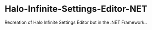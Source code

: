 # Halo-Infinite-Settings-Editor-NET
 Recreation of Halo Infinite Settings Editor but in the .NET Framework..
